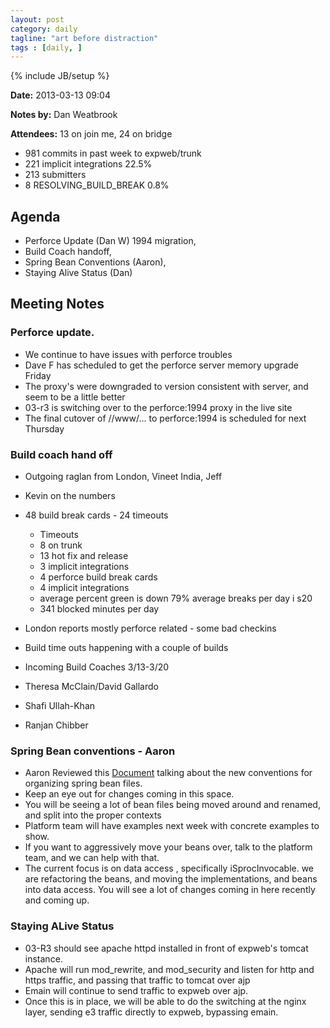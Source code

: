 ```yaml
---
layout: post
category: daily
tagline: "art before distraction"
tags : [daily, ]
---
```

{% include JB/setup %} 

**Date:** 2013-03-13  09:04

**Notes by:** Dan Weatbrook

**Attendees:**  13 on join me, 24 on bridge

* 981 commits in past week to expweb/trunk
* 221 implicit integrations 22.5%
* 213 submitters
* 8 RESOLVING_BUILD_BREAK 0.8%

## Agenda ##

* Perforce Update (Dan W) 1994 migration, 
* Build Coach handoff, 
* Spring Bean Conventions (Aaron), 
* Staying Alive Status (Dan)


## Meeting Notes ##

### Perforce update.
* We continue to have issues with perforce troubles
* Dave F has scheduled to get the perforce server memory upgrade Friday
* The proxy's were downgraded to version consistent with server, and seem to be a little better
* 03-r3 is switching over to the perforce:1994 proxy in the live site
* The final cutover of //www/... to perforce:1994 is scheduled for next Thursday

### Build coach hand off
* Outgoing raglan from London, Vineet India, Jeff
* Kevin on the numbers
* 48 build break cards  - 24 timeouts
  * Timeouts 
  * 8 on trunk
  * 13 hot fix and release
  * 3 implicit integrations
  * 4 perforce build break cards
  * 4 implicit integrations
  * average percent green is down 79%  average breaks per day i s20
  * 341 blocked minutes per day

* London reports mostly perforce related - some bad checkins
* Build time outs happening with a couple of builds

* Incoming Build Coaches 3/13-3/20
* Theresa McClain/David Gallardo
* Shafi Ullah-Khan
* Ranjan Chibber

### Spring Bean conventions - Aaron

* Aaron Reviewed this [Document](https://confluence/display/POS/Expweb+and+Spring+Framework) talking about the new conventions for organizing spring bean files.  
* Keep an eye out for changes coming in this space.
* You will be seeing a lot of bean files being moved around and renamed, and split into the proper contexts
* Platform team will have examples next week with concrete examples to show.
* If you want to aggressively move your beans over, talk to the platform team, and we can help with that.
* The current focus is on data access , specifically iSprocInvocable. we are refactoring the beans, and moving the implementations, and beans into data access.  You will see a lot of changes coming in here recently and coming up.

### Staying ALive Status
* 03-R3 should see apache httpd installed in front of expweb's tomcat instance.  
* Apache will run mod_rewrite, and mod_security and listen for http and https traffic, and passing that traffic to tomcat over ajp
* Emain will continue to send traffic to expweb over ajp.
* Once this is in place, we will be able to do the switching at the nginx layer, sending e3 traffic directly to expweb, bypassing emain.
